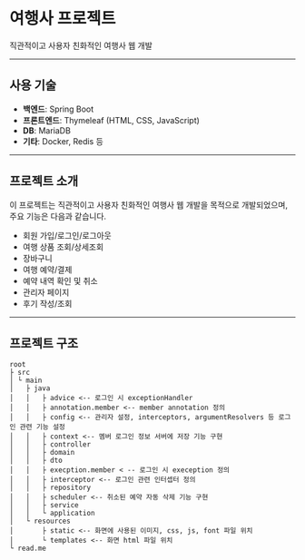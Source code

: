 # 여행사 프로젝트

직관적이고 사용자 친화적인 여행사 웹 개발

---

## 사용 기술

- **백엔드**: Spring Boot  
- **프론트엔드**: Thymeleaf (HTML, CSS, JavaScript)
- **DB**: MariaDB  
- **기타**: Docker, Redis 등

---

## 프로젝트 소개

이 프로젝트는 직관적이고 사용자 친화적인 여행사 웹 개발을 목적으로 개발되었으며, 주요 기능은 다음과 같습니다.

- 회원 가입/로그인/로그아웃
- 여행 상품 조회/상세조회
- 장바구니
- 여행 예약/결제
- 예약 내역 확인 및 취소
- 관리자 페이지
- 후기 작성/조회

---

## 프로젝트 구조
```
root
├ src
│ └ main
│   ├ java
│   │   ├ advice <-- 로그인 시 exceptionHandler
│   │   ├ annotation.member <-- member annotation 정의
│   │   ├ config <-- 관리자 설정, interceptors, argumentResolvers 등 로그인 관련 기능 설정
│   │   ├ context <-- 멤버 로그인 정보 서버에 저장 기능 구현
│   │   ├ controller
│   │   ├ domain
│   │   ├ dto
│   │   ├ execption.member < -- 로그인 시 exeception 정의
│   │   ├ interceptor <-- 로그인 관련 인터셉터 정의
│   │   ├ repository
│   │   ├ scheduler <-- 취소된 예약 자동 삭제 기능 구현
│   │   ├ service
│   │   └ application
│   └ resources 
│       ├ static <-- 화면에 사용된 이미지, css, js, font 파일 위치
│       └ templates <-- 화면 html 파일 위치
└ read.me
```
